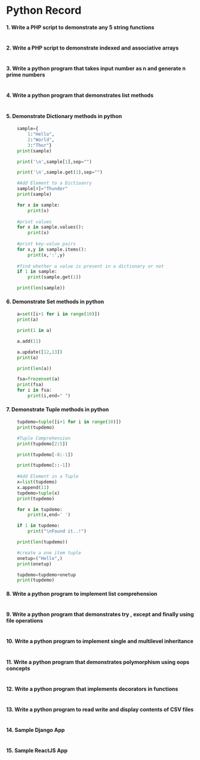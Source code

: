 # Python Record
#### 1. Write a PHP script to demonstrate any 5 string functions
```php
```
#### 2. Write a PHP script to demonstrate indexed and associative arrays
```php
```
#### 3. Write a python program that takes input number as n and generate n prime numbers
```py
```
#### 4. Write a python program that demonstrates list methods
```py
```
#### 5. Demonstrate Dictionary methods in python
```py
    sample={
        1:"Hello",
        2:"World",
        3:"Thor"}
    print(sample)

    print('\n',sample[1],sep="")

    print('\n',sample.get(1),sep="")

    #Add Element to a Dictioanry 
    sample[4]="Thunder"
    print(sample)

    for x in sample:
        print(x)
    
    #print values
    for x in sample.values():
        print(x)
    
    #print key-value pairs
    for x,y in sample.items():
        print(x,':',y)
    
    #find whether a value is present in a dictionary or not
    if 1 in sample:
        print(sample.get(1))

    print(len(sample))
```
#### 6. Demonstrate Set methods in python
```py
    a=set([i+1 for i in range(10)])
    print(a)

    print(1 in a)

    a.add(11)

    a.update([12,13])
    print(a)

    print(len(a))

    fsa=frozenset(a)
    print(fsa)
    for i in fsa:
        print(i,end=" ")
```
#### 7. Demonstrate Tuple methods in python
```py
    tupdemo=tuple([i+1 for i in range(10)])
    print(tupdemo)

    #Tuple Comprehension
    print(tupdemo[2:5])

    print(tupdemo[-8:-1])

    print(tupdemo[::-1])
    
    #Add Element in a Tuple
    x=list(tupdemo)
    x.append(11)
    tupdemo=tuple(x)
    print(tupdemo)

    for x in tupdemo:
        print(x,end=' ')

    if 1 in tupdemo:
        print("\nFound it..!")

    print(len(tupdemo))

    #create a one item tuple
    onetup=("Hello",)
    print(onetup)

    tupdemo=tupdemo+onetup
    print(tupdemo)
```
#### 8. Write a python program to implement list comprehension
```py
```
#### 9. Write a python program that demonstrates try , except and finally using file operations
```py
```
#### 10. Write a python program to implement single and multilevel inheritance
```py
```
#### 11. Write a python program that demonstrates polymorphism using oops concepts
```py
```
#### 12. Write a python program that implements decorators in functions
```py
```
#### 13. Write a python program to read write and display contents of CSV files
```py
```
#### 14. Sample Django App
```py
```
#### 15. Sample ReactJS App
```py
```